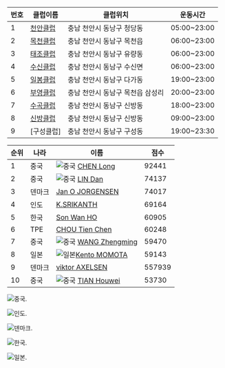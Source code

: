  번호  | 클럽이름  | 클럽위치 | 운동시간
-------|-------|-------|-----
1 | [천안클럽](http://cafe.daum.net/cabdclub) | 충남 천안시 동낭구 청당동         | 05:00~23:00
2 | [목천클럽](http://cafe.daum.net/M-HA) | 충남 천안시 동남구 목천읍         | 06:00~23:00
3 | [태조클럽](http://cafe.daum.net/tjclub79) | 충남 천안시 동남구 유량동         | 06:00~23:00
4 | [수신클럽](http://cafe.daum.net/susinbadminton) | 충남 천안시 동남구 수신면         | 06:00~23:00
5 | [일봉클럽](http://cafe.daum.net/ilbongclub) | 충남 천안시 동남구 다가동         | 19:00~23:00
6 | [부영클럽](http://cafe.naver.com/mcby) | 충남 천안시 동남구 목천읍 삼성리  | 20:00~23:00
7 | [수곡클럽](http://cafe.daum.net/soogok1) | 충남 천안시 동남구 신방동         | 18:00~23:00
8 | [신방클럽](http://cafe.daum.net/sinbangclub) | 충남 천안시 동남구 신방동         | 09:00~23:00
9 | [구성클럽] | 충남 천안시 동남구 구성동         | 19:00~23:30


 순위 | 나라  | 이름 | 점수
------|-------|------|-----
 1 |중국   | ![중국](http://postfiles9.naver.net/20150530_24/arc1804_1432976595789BPLFM_PNG/%BC%F6%C1%A4_%C1%DF%B1%B9.png?type=w3) [CHEN Long](http://bwf.tournamentsoftware.com/ranking/player.aspx?id=9109&player=108456)      | 92441 
 2 |중국   | ![중국](http://postfiles9.naver.net/20150530_24/arc1804_1432976595789BPLFM_PNG/%BC%F6%C1%A4_%C1%DF%B1%B9.png?type=w3) [LIN Dan](http://bwf.tournamentsoftware.com/ranking/player.aspx?id=9109&player=109370)         | 74137 
 3 |덴마크 | [Jan O JORGENSEN](http://bwf.tournamentsoftware.com/ranking/player.aspx?id=9109&player=108272) | 74017  
 4 |인도   | [K.SRIKANTH](http://bwf.tournamentsoftware.com/ranking/player.aspx?id=9109&player=216143)      | 69164  
 5 |한국   | [Son Wan HO](http://bwf.tournamentsoftware.com/ranking/player.aspx?id=9109&player=108069)      | 60905 
 6 |TPE    | [CHOU Tien Chen](http://bwf.tournamentsoftware.com/ranking/player.aspx?id=9109&player=109227)  | 60248  
 7 |중국   | ![중국](http://postfiles9.naver.net/20150530_24/arc1804_1432976595789BPLFM_PNG/%BC%F6%C1%A4_%C1%DF%B1%B9.png?type=w3) [WANG Zhengming](http://bwf.tournamentsoftware.com/ranking/player.aspx?id=9109&player=141307)  | 59470  
 8 |일본   | ![일본](http://postfiles14.naver.net/20150530_29/arc1804_1432976411426oLfvN_PNG/%BC%F6%C1%A4%C0%CF%BA%BB.png?type=w3)[Kento MOMOTA](http://bwf.tournamentsoftware.com/ranking/player.aspx?id=9109&player=157159)     | 59143 
 9 |덴마크 | [viktor AXELSEN](http://bwf.tournamentsoftware.com/ranking/player.aspx?id=9109&player=147387)  | 557939  
10 |중국   | ![중국](http://postfiles9.naver.net/20150530_24/arc1804_1432976595789BPLFM_PNG/%BC%F6%C1%A4_%C1%DF%B1%B9.png?type=w3) [TIAN Houwei](http://bwf.tournamentsoftware.com/ranking/player.aspx?id=9109&player=143772)     | 53730  



![중국](http://postfiles9.naver.net/20150530_24/arc1804_1432976595789BPLFM_PNG/%BC%F6%C1%A4_%C1%DF%B1%B9.png?type=w3).

![인도](http://postfiles14.naver.net/20150530_221/arc1804_14329756489955ciQG_PNG/%C0%CE%B5%B5.png?type=w3).

![덴마크](http://postfiles9.naver.net/20150530_56/arc1804_1432975648821yxmB8_PNG/%B5%A7%B8%B6%C5%A9.png?type=w3).

![한국](http://postfiles8.naver.net/20150530_87/arc1804_14329756493002Y50Y_JPEG/%C5%C2%B1%D8%B1%E2.jpg?type=w3).

![일본](http://postfiles14.naver.net/20150530_29/arc1804_1432976411426oLfvN_PNG/%BC%F6%C1%A4%C0%CF%BA%BB.png?type=w3).


